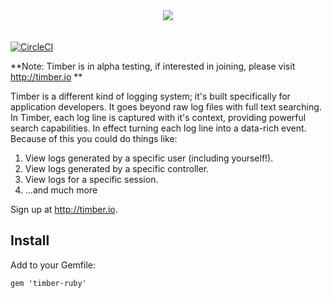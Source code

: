 <div style="text-align: center; padding-bottom: 20px;">
<a href="http://github.com/timberio/timber-ruby" style="display: block; text-align: center;"><img src="http://res.cloudinary.com/timber/image/upload/c_scale,w_364/v1464712828/Screenshot_2016-05-30_10.47.32_ppmrxw.png" align="center" display:block; margin:auto; width:100%; max-width:100% /></a>
</div>

[![CircleCI](https://circleci.com/gh/timberio/timber-ruby/tree/master.svg?style=svg)](https://circleci.com/gh/timberio/timber-ruby/tree/master)

**Note: Timber is in alpha testing, if interested in joining, please visit http://timber.io **

Timber is a different kind of logging system; it's built specifically for application developers. It goes beyond raw log files with full text searching. In Timber, each log line is captured with it's context, providing powerful search capabilities. In effect turning each log line into a data-rich event. Because of this you could do things like:

1. View logs generated by a specific user (including yourself!).
2. View logs generated by a specific controller.
3. View logs for a specific session.
4. ...and much more

Sign up at http://timber.io.


## Install

Add to your Gemfile:

```
gem 'timber-ruby'
```
